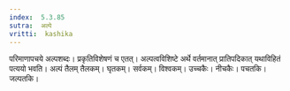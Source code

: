 ```yaml
---
index:  5.3.85
sutra:  अल्पे
vritti:  kashika 
---
```


परिमाणापचये अल्पशब्दः। प्रकृतिविशेषणं च एतत्। अल्पत्वविशिष्टे अर्थे वर्तमानात् प्रातिपदिकात् यथाविहितं पत्ययो भवति। अल्पं तैलम् तैलकम्। घृतकम्। सर्वकम्। विश्वकम्। उच्चकैः। नीचकैः। पचतकि। जल्पतकि।

